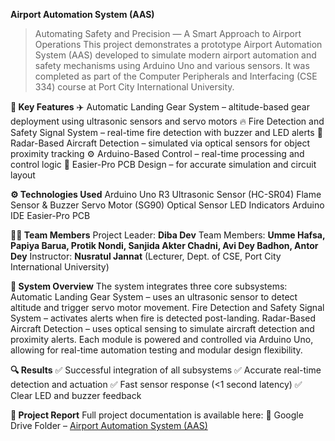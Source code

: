 **Airport Automation System (AAS)**
> Automating Safety and Precision — A Smart Approach to Airport Operations
This project demonstrates a prototype Airport Automation System (AAS) developed to simulate modern airport automation and safety mechanisms using Arduino Uno and various sensors.
It was completed as part of the Computer Peripherals and Interfacing (CSE 334) course at Port City International University.

**🧩 Key Features**
✈️ Automatic Landing Gear System – altitude-based gear deployment using ultrasonic sensors and servo motors
🔥 Fire Detection and Safety Signal System – real-time fire detection with buzzer and LED alerts
📡 Radar-Based Aircraft Detection – simulated via optical sensors for object proximity tracking
⚙️ Arduino-Based Control – real-time processing and control logic
🧠 Easier-Pro PCB Design – for accurate simulation and circuit layout

**⚙️ Technologies Used**
Arduino Uno R3
Ultrasonic Sensor (HC-SR04)
Flame Sensor & Buzzer
Servo Motor (SG90)
Optical Sensor
LED Indicators
Arduino IDE
Easier-Pro PCB

**🧑‍💻 Team Members**
Project Leader: **Diba Dev**
Team Members: **Umme Hafsa, Papiya Barua, Protik Nondi, Sanjida Akter Chadni, Avi Dey Badhon, Antor Dey**
Instructor: **Nusratul Jannat** (Lecturer, Dept. of CSE, Port City International University)

**🧠 System Overview**
The system integrates three core subsystems:
Automatic Landing Gear System – uses an ultrasonic sensor to detect altitude and trigger servo motor movement.
Fire Detection and Safety Signal System – activates alerts when fire is detected post-landing.
Radar-Based Aircraft Detection – uses optical sensing to simulate aircraft detection and proximity alerts.
Each module is powered and controlled via Arduino Uno, allowing for real-time automation testing and modular design flexibility.

**🔍 Results**
✅ Successful integration of all subsystems
✅ Accurate real-time detection and actuation
✅ Fast sensor response (<1 second latency)
✅ Clear LED and buzzer feedback

**📄 Project Report**
Full project documentation is available here:
🔗 Google Drive Folder – [Airport Automation System (AAS)](https://drive.google.com/drive/folders/1DSkc0K6qrGl7Li9Hv1DbMmzelxMEDoK7?usp=drive_link)
